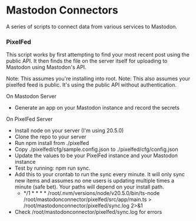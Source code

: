 # Mastodon Connectors

A series of scripts to connect data from various services to Mastodon.

### PixelFed

This script works by first attempting to find your most recent post using the public API. It then finds the file on the server itself for uploading to Mastodon using Mastodon's API.

Note: This assumes you're installing into root.
Note: This also assumes your pixelfed feed is public. It's using the public API without authentication.

On Mastodon Server

* Generate an app on your Mastodon instance and record the secrets

On PixelFed Server 

* Install node on your server (I'm using 20.5.0)
* Clone the repo to your server
* Run npm install from ./pixelfed
* Copy ./pixelfed/cfg/sample.config.json to ./pixelfed/cfg/config.json
* Update the values to be your PixelFed instance and your Mastodon instance
* Test by running: npm run sync.
* Add this to your crontab to run the sync every minute. It will only sync new items and assumes no one users is updating multiple times a minute (safe bet). Your paths will depend on your install path.
  * */1 * * * * /root/.nvm/versions/node/v20.5.0/bin/ts-node /root/mastodonconnector/pixelfed/src/app/main.ts > /root/mastodonconnector/pixelfed/sync.log 2>&1
* Check /root/mastodonconnector/pixelfed/sync.log for errors

